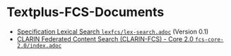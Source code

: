 # Textplus-FCS-Documents

* [Specification Lexical Search `lexfcs/lex-search.adoc`](lexfcs/lex-search.adoc) (Version 0.1)
* [CLARIN Federated Content Search (CLARIN-FCS) - Core 2.0 `fcs-core-2.0/index.adoc`](fcs-core-2.0/index.adoc)
